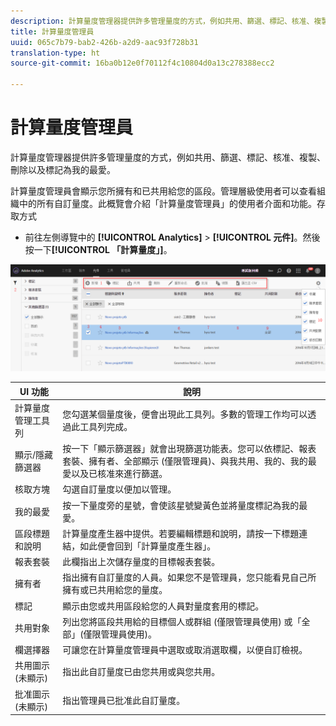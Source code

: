 ```yaml
---
description: 計算量度管理器提供許多管理量度的方式，例如共用、篩選、標記、核准、複製、刪除以及標記為我的最愛。
title: 計算量度管理員
uuid: 065c7b79-bab2-426b-a2d9-aac93f728b31
translation-type: ht
source-git-commit: 16ba0b12e0f70112f4c10804d0a13c278388ecc2

---
```



# 計算量度管理員

計算量度管理器提供許多管理量度的方式，例如共用、篩選、標記、核准、複製、刪除以及標記為我的最愛。

計算量度管理員會顯示您所擁有和已共用給您的區段。管理層級使用者可以查看組織中的所有自訂量度。此概覽會介紹「計算量度管理員」的使用者介面和功能。存取方式

* 前往左側導覽中的 **[!UICONTROL Analytics]** &gt; **[!UICONTROL 元件]**。然後按一下&#x200B;**[!UICONTROL 「計算量度」]**。

![](assets/calcmet_mgr_ui.png)

| UI 功能 | 說明 |
|---|---|
| 計算量度管理工具列 | 您勾選某個量度後，便會出現此工具列。多數的管理工作均可以透過此工具列完成。 |
| 顯示/隱藏篩選器 | 按一下「顯示篩選器」就會出現篩選功能表。您可以依標記、報表套裝、擁有者、全部顯示 (僅限管理員)、與我共用、我的、我的最愛以及已核准來進行篩選。 |
| 核取方塊 | 勾選自訂量度以便加以管理。 |
| 我的最愛 | 按一下量度旁的星號，會使該星號變黃色並將量度標記為我的最愛。 |
| 區段標題和說明 | 計算量度產生器中提供。若要編輯標題和說明，請按一下標題連結，如此便會回到「計算量度產生器」。 |
| 報表套裝 | 此欄指出上次儲存量度的目標報表套裝。 |
| 擁有者 | 指出擁有自訂量度的人員。如果您不是管理員，您只能看見自己所擁有或已共用給您的量度。 |
| 標記 | 顯示由您或共用區段給您的人員對量度套用的標記。 |
| 共用對象 | 列出您將區段共用給的目標個人或群組 (僅限管理員使用) 或「全部」(僅限管理員使用)。 |
| 欄選擇器 | 可讓您在計算量度管理員中選取或取消選取欄，以便自訂檢視。 |
| 共用圖示    (未顯示) | 指出此自訂量度已由您共用或與您共用。 |
| 批准圖示    (未顯示) | 指出管理員已批准此自訂量度。 |
